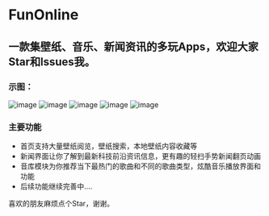 # FunOnline

## 一款集壁纸、音乐、新闻资讯的多玩Apps，欢迎大家Star和lssues我。
 
 ### 示图：
![image](https://github.com/tj812215542/FunOnline/blob/master/FunOnline/ScreenImages/home.png) 
![image](https://github.com/tj812215542/FunOnline/blob/master/FunOnline/ScreenImages/news.png)
![image](https://github.com/tj812215542/FunOnline/blob/master/FunOnline/ScreenImages/music1.png)
![image](https://github.com/tj812215542/FunOnline/blob/master/FunOnline/ScreenImages/music2.png)
![image](https://github.com/tj812215542/FunOnline/blob/master/FunOnline/ScreenImages/music2.png)

### 主要功能
* 首页支持大量壁纸阅览，壁纸搜索，本地壁纸内容收藏等<br>
* 新闻界面让你了解到最新科技前沿资讯信息，更有趣的轻扫手势新闻翻页动画<br>
* 音库模块为你推荐当下最热门的歌曲和不同的歌曲类型，炫酷音乐播放界面和功能<br>
* 后续功能继续完善中....<br>

喜欢的朋友麻烦点个Star，谢谢。
